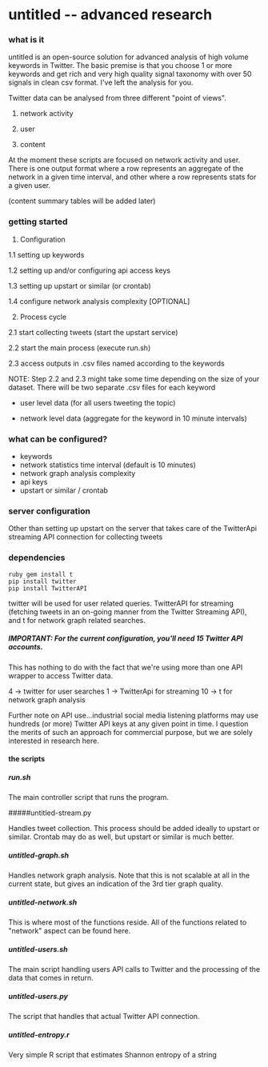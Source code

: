 # untitled -- advanced research 

### what is it 

untitled is an open-source solution for advanced analysis of high volume keywords in Twitter. The basic premise is that you choose 1 or more keywords and get rich and very high quality signal taxonomy with over 50 signals in clean csv format. I've left the analysis for you. 

Twitter data can be analysed from three different "point of views". 

1) network activity

2) user 

3) content

At the moment these scripts are focused on network activity and user. There is one output format where a row represents an aggregate of the network in a given time interval, and other where a row represents stats for a given user. 

(content summary tables will be added later)


### getting started 

1. Configuration
  
  1.1 setting up keywords

  1.2 setting up and/or configuring api access keys 
  
  1.3 setting up upstart or similar (or crontab)
  
  1.4 configure network analysis complexity [OPTIONAL]
    
2. Process cycle

  2.1 start collecting tweets (start the upstart service) 
  
  2.2 start the main process (execute run.sh)
  
  2.3 access outputs in .csv files named according to the keywords 
  

NOTE: Step 2.2 and 2.3 might take some time depending on the size of your dataset. There will be two separate .csv files for each keyword

- user level data  (for all users tweeting the topic) 

- network level data (aggregate for the keyword in 10 minute intervals)


### what can be configured? 

- keywords
- network statistics time interval (default is 10 minutes) 
- network graph analysis complexity
- api keys
- upstart or similar / crontab 


### server configuration

Other than setting up upstart on the server that takes care of the TwitterApi streaming API connection for collecting tweets


### dependencies 

    ruby gem install t
    pip install twitter
    pip install TwitterAPI 

twitter will be used for user related queries. TwitterAPI for streaming (fetching tweets in an on-going manner from the Twitter Streaming API), and t for network graph related searches. 


##### IMPORTANT: For the current configuration, you'll need 15 Twitter API accounts. 

This has nothing to do with the fact that we're using more than one API wrapper to access Twitter data. 

4 -> twitter for user searches
1 -> TwitterApi for streaming
10 -> t for network graph analysis 

 Further note on API use...industrial social media listening platforms may use hundreds (or more) Twitter API keys at any given point in time. I question the merits of such an approach for commercial purpose, but we are solely interested in research here. 

#### the scripts 

##### run.sh 

The main controller script that runs the program. 

#####untitled-stream.py

Handles tweet collection. This process should be added ideally to upstart or similar. Crontab may do as well, but upstart or similar is much better. 

##### untitled-graph.sh

Handles network graph analysis. Note that this is not scalable at all in the current state, but gives an indication of the 3rd tier graph quality. 

##### untitled-network.sh

This is where most of the functions reside. All of the functions related to "network" aspect can be found here. 

##### untitled-users.sh

The main script handling users API calls to Twitter and the processing of the data that comes in return.  

##### untitled-users.py

The script that handles that actual Twitter API connection. 

##### untitled-entropy.r 

Very simple R script that estimates Shannon entropy of a string
